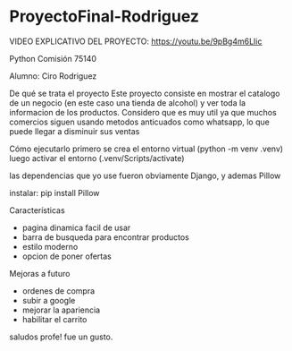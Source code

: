 # ProyectoFinal-Rodriguez

VIDEO EXPLICATIVO DEL PROYECTO: https://youtu.be/9pBg4m6LIic

Python Comisión 75140

Alumno: Ciro Rodriguez

De qué se trata el proyecto
Este proyecto consiste en mostrar el catalogo de un negocio (en este caso una tienda de alcohol) y ver toda la 
informacion de los productos.
Considero que es muy util ya que muchos comercios siguen usando metodos anticuados como whatsapp, lo que puede
llegar a disminuir sus ventas

Cómo ejecutarlo
primero se crea el entorno virtual (python -m venv .venv)
luego activar el entorno (.venv/Scripts/activate)

las dependencias que yo use fueron obviamente Django, y ademas Pillow

instalar: pip install Pillow

Características
- pagina dinamica facil de usar
- barra de busqueda para encontrar productos
- estilo moderno
- opcion de poner ofertas



Mejoras a futuro

- ordenes de compra
- subir a google
- mejorar la apariencia
- habilitar el carrito


saludos profe! fue un gusto.